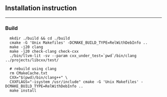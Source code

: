##  Installation instruction
----------------------------

### Build
```
  mkdir ./build && cd ./build
  cmake -G 'Unix Makefiles' -DCMAKE_BUILD_TYPE=RelWithDebInfo ..
  make -j20 clang
  make -j20 check-clang check-cxx
  ./bin/llvm-lit -sv --param cxx_under_test=`pwd`/bin/clang ../projects/libcxx/test/

  # rebuild using clang
  rm CMakeCache.txt
  CXX="$(pwd)/bin/clang++" \
  CXXFLAGS="-isystem /usr/include" cmake -G 'Unix Makefiles' -DCMAKE_BUILD_TYPE=RelWithDebInfo ..
  make install
```
